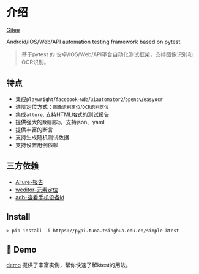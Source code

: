 # 介绍

[Gitee](https://gitee.com/bluepang2021/ktest_project)

Android/IOS/Web/API automation testing framework based on pytest.

> 基于pytest 的 安卓/IOS/Web/API平台自动化测试框架，支持图像识别和OCR识别。

## 特点

* 集成`playwright`/`facebook-wda`/`uiautomator2`/`opencv`/`easyocr`
* 进阶定位方式：`图像识别定位`/`OCR识别定位`
* 集成`allure`, 支持HTML格式的测试报告
* 提供强大的`数据驱动`，支持json、yaml
* 提供丰富的断言
* 支持生成随机测试数据
* 支持设置用例依赖


## 三方依赖

* [Allure-报告](https://github.com/allure-framework/allure2)
* [weditor-元素定位](https://github.com/alibaba/web-editor)
* [adb-查看手机设备id](https://formulae.brew.sh/cask/android-platform-tools)

## Install

```shell
> pip install -i https://pypi.tuna.tsinghua.edu.cn/simple ktest
```

## 🔬 Demo

[demo](/demo) 提供了丰富实例，帮你快速了解ktest的用法。


